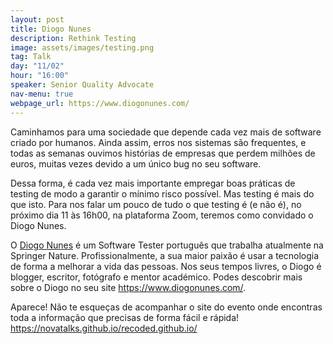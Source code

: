 ```yaml
---
layout: post
title: Diogo Nunes
description: Rethink Testing
image: assets/images/testing.png
tag: Talk
day: "11/02"
hour: "16:00"
speaker: Senior Quality Advocate
nav-menu: true
webpage_url: https://www.diogonunes.com/
---
```




 
Caminhamos para uma sociedade que depende cada vez mais de software criado por humanos. Ainda assim, erros nos sistemas são frequentes, e todas as semanas ouvimos histórias de empresas que perdem milhões de euros, muitas vezes devido a um único bug no seu software.
 
Dessa forma, é cada vez mais importante empregar boas práticas de testing de modo a garantir o mínimo risco possível. Mas testing é mais do que isto. Para nos falar um pouco de tudo o que testing é (e não é), no próximo dia 11 às 16h00, na plataforma Zoom, teremos como convidado o Diogo Nunes.
 
O [Diogo Nunes](https://www.diogonunes.com/) é um Software Tester português que trabalha atualmente na Springer Nature. Profissionalmente, a sua maior paixão é usar a tecnologia de forma a melhorar a vida das pessoas. Nos seus tempos livres, o Diogo é blogger, escritor, fotógrafo e mentor académico. Podes descobrir mais sobre o Diogo no seu site https://www.diogonunes.com/.  
 
Aparece! Não te esqueças de acompanhar o site do evento onde encontras toda a informação que precisas de forma fácil e rápida! https://novatalks.github.io/recoded.github.io/ 
